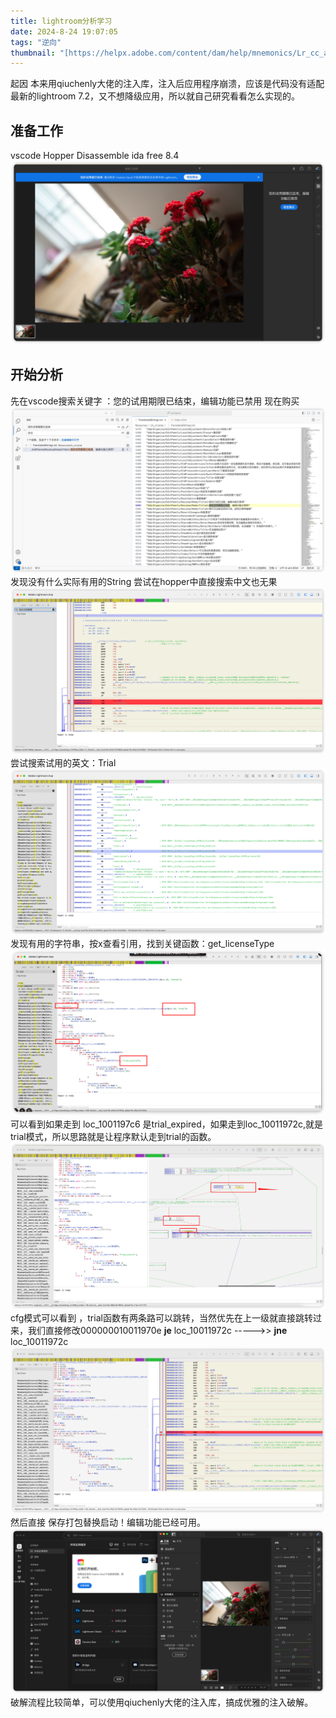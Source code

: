```yaml
---
title: lightroom分析学习
date: 2024-8-24 19:07:05
tags: "逆向"
thumbnail: "[https://helpx.adobe.com/content/dam/help/mnemonics/Lr_cc_appicon_noshadow_2017.svg](https://helpx.adobe.com/content/dam/help/mnemonics/Lr_cc_appicon_noshadow_2017.svg)"
---
```

起因
本来用qiuchenly大佬的注入库，注入后应用程序崩溃，应该是代码没有适配最新的lightroom 7.2，又不想降级应用，所以就自己研究看看怎么实现的。

## 准备工作
vscode
Hopper Disassemble
ida free 8.4
![](https://raw.githubusercontent.com/gyc-12/images/master/78a9af1aa994e14c8de06a5e04e6b137.png)

## 开始分析
先在vscode搜索关键字 ：您的试用期限已结束，编辑功能已禁用 现在购买
![](https://raw.githubusercontent.com/gyc-12/images/master/af70a7db7fb1346af5599c91e79f0fbf.png)
发现没有什么实际有用的String
尝试在hopper中直接搜索中文也无果
![](https://raw.githubusercontent.com/gyc-12/images/master/fb4b062a36563e54ffecdf6bef802d10.png)
尝试搜索试用的英文：Trial
![](https://raw.githubusercontent.com/gyc-12/images/master/0050148df697cdbb73f7f3bf3b491e26.png)
发现有用的字符串，按x查看引用，找到关键函数：get_licenseType
![](https://raw.githubusercontent.com/gyc-12/images/master/808ba46c51f9c01496af8ba0e4141150.png)
可以看到如果走到 loc_1001197c6 是trial_expired，如果走到loc_10011972c,就是trial模式，所以思路就是让程序默认走到trial的函数。
![](https://raw.githubusercontent.com/gyc-12/images/master/9eca8ace2ba1a62c012f1f7a11f867c4.png)
cfg模式可以看到 ，trial函数有两条路可以跳转，当然优先在上一级就直接跳转过来，我们直接修改000000010011970e        **je**        loc_10011972c  ----->>        **jne**        loc_10011972c
 ![](https://raw.githubusercontent.com/gyc-12/images/master/c6c6570c4166d1c09884273e8b77e7e6.png)
然后直接 保存打包替换启动！编辑功能已经可用。
![](https://raw.githubusercontent.com/gyc-12/images/master/9a6c16de1579bc4896d5df3266bfdc73.png)
破解流程比较简单，可以使用qiuchenly大佬的注入库，搞成优雅的注入破解。
